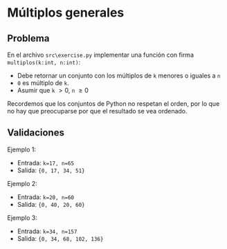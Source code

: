 Múltiplos generales
================================================

Problema
--------

En el archivo `src\exercise.py` implementar una función con firma `multiplos(k:int, n:int)`:

* Debe retornar un conjunto con los múltiplos de `k` menores o iguales a `n`
* `0` es múltiplo de `k`.
* Asumir que `k` $> 0$, `n` $\geq 0$

Recordemos que los conjuntos de Python no respetan el orden, por lo que no hay que preocuparse por que el resultado se vea ordenado.


Validaciones
------------

Ejemplo 1:
* Entrada: `k=17, n=65`
* Salida: `{0, 17, 34, 51}`

Ejemplo 2:
* Entrada: `k=20, n=60`
* Salida: `{0, 40, 20, 60}`

Ejemplo 3:
* Entrada: `k=34, n=157`
* Salida: `{0, 34, 68, 102, 136}`